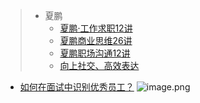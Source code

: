 > - 夏鹏
> 	- [夏鹏·工作求职12讲](https://pan.quark.cn/s/cb7dec971c37#/list/share)
> 	- [夏鹏商业思维26讲](https://pan.quark.cn/s/d72a9cfe170c#/list/share)
> 	- [夏鹏职场沟通12讲](https://pan.quark.cn/s/3cc8562f24c9#/list/share)
> 	- [向上社交、高效表达](https://pan.baidu.com/disk/main#/index?category=all&path=%2F%E6%88%91%E7%9A%84%E8%B5%84%E6%BA%90%2F%E5%A4%8F%E9%B9%8F--%E8%81%8C%E5%9C%BA%E7%AE%A1%E7%90%86%E8%AF%BE%E7%A8%8B%E9%9B%86)
- [如何在面试中识别优秀员工？](https://v.douyin.com/TSSSYX_eDhM/)
![image.png](https://cdn.jsdelivr.net/gh/foxbutter/pics_cdn/cut/macair/202507182138429.png)


